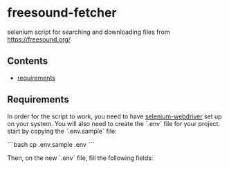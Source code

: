 # freesound-fetcher
selenium script for searching and downloading files from https://freesound.org/

## Contents

 - [requirements](#requirements)



 ## Requirements

 In order for the script to work, you need to have [selenium-webdriver](https://www.selenium.dev/documentation/getting_started/) set up on your system.
 You will also need to create the ˋ.envˋ file for your project.
 start by copying the ˋ.env.sampleˋ file:

 ˋˋˋbash
 cp .env.sample .env
 ˋˋˋ

 Then, on the new ˋ.envˋ file, fill the following fields:

 